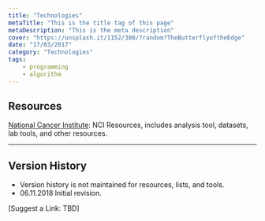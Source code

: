```yaml
---
title: "Technologies"
metaTitle: "This is the title tag of this page"
metaDescription: "This is the meta description"
cover: "https://unsplash.it/1152/300/?random?TheButterflyoftheEdge"
date: "17/03/2017"
category: "Technologies"
tags:
    - programming
    - algorithm
---
```


## Resources

[National Cancer Institute](https://www.cancer.gov/research/resources): NCI Resources, includes analysis tool, datasets, lab tools, and other resources.


--------
## Version History
- Version history is not maintained for resources, lists, and tools.
- 06.11.2018 Initial revision.


[Suggest a Link: TBD]

